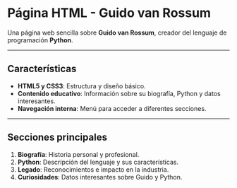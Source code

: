 # Página HTML - Guido van Rossum

Una página web sencilla sobre **Guido van Rossum**, creador del lenguaje de programación **Python**.

---

## Características

- **HTML5 y CSS3**: Estructura y diseño básico.
- **Contenido educativo**: Información sobre su biografía, Python y datos interesantes.
- **Navegación interna**: Menú para acceder a diferentes secciones.

---

## Secciones principales

1. **Biografía**: Historia personal y profesional.
2. **Python**: Descripción del lenguaje y sus características.
3. **Legado**: Reconocimientos e impacto en la industria.
4. **Curiosidades**: Datos interesantes sobre Guido y Python.
